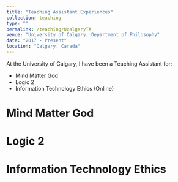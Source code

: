 ```yaml
---
title: "Teaching Assistant Experiences"
collection: teaching
type: ""
permalink: /teaching/UcalgaryTA
venue: "University of Calgary, Department of Philosophy"
date: "2017 - Present"
location: "Calgary, Canada"
---
```


At the University of Calgary, I have been a Teaching Assistant for:
- Mind Matter God
- Logic 2
- Information Technology Ethics (Online)

Mind Matter God
======

Logic 2
======

Information Technology Ethics
======
